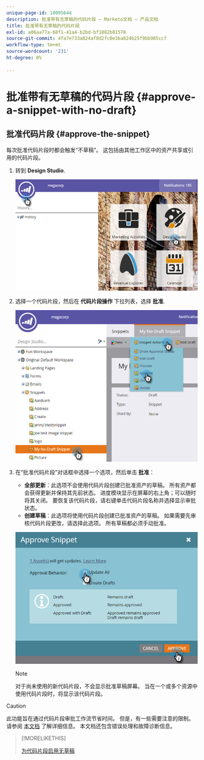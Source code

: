 ```yaml
---
unique-page-id: 10095644
description: 批准带有无草稿的代码片段 — Marketo文档 — 产品文档
title: 批准带有无草稿的代码片段
exl-id: a06aa77a-68f1-41a4-b2bd-bf1882b81578
source-git-commit: 4fa7e733a824af8d2fc0e3ba824b25f9bb985ccf
workflow-type: tm+mt
source-wordcount: '231'
ht-degree: 0%

---
```


# 批准带有无草稿的代码片段 {#approve-a-snippet-with-no-draft}

## 批准代码片段 {#approve-the-snippet}

每次批准代码片段时都会触发“不草稿”。 这包括由其他工作区中的资产共享或引用的代码片段。

1. 转到 **Design Studio**.

   ![](assets/go-to-design-studio.png)

1. 选择一个代码片段，然后在 **代码片段操作** 下拉列表，选择 **批准**.

   ![](assets/approve-snippet.png)

1. 在“批准代码片段”对话框中选择一个选项，然后单击 **批准**：

   * **全部更新**：此选项不会使用代码片段创建已批准资产的草稿。 所有资产都会获得更新并保持其先前状态。 进度模块显示在屏幕的右上角；可以随时将其关闭。 要恢复该代码片段，请右键单击代码片段名称并选择显示审批状态。
   * **创建草稿**：此选项将使用代码片段创建已批准资产的草稿。 如果需要先审核代码片段更改，请选择此选项。 所有草稿都必须手动批准。

   ![](assets/snippet-dialog-box.png)

   >[!NOTE]
   >
   >对于尚未使用的新代码片段，不会显示批准草稿屏幕。 当在一个或多个资源中使用代码片段时，将显示该代码片段。

>[!CAUTION]
>
>此功能旨在通过代码片段审批工作流节省时间。 但是，有一些需要注意的限制。 请参阅 [本文档](https://nation.marketo.com/docs/DOC-4415) 了解详细信息。 本文档还包含错误处理和故障诊断信息。

>[!MORELIKETHIS]
>
>[为代码片段启用无草稿](/help/marketo/product-docs/administration/users-and-roles/enable-no-draft-for-snippets.md)

